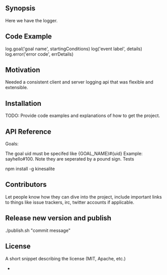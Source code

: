 ## Synopsis

Here we have the logger.  

## Code Example

log.goal('goal name', startingConditions)
log('event label', details)
log.error('error code', errDetails)

## Motivation
Needed a consistent client and server logging api that was flexible and extensible.

## Installation

TODO: Provide code examples and explanations of how to get the project.

## API Reference

Goals:

The goal uid must be specifed like {GOAL_NAME}#{uid} Example: sayhello#100. Note they are seperated by a pound sign. Tests

npm install -g kinesalite

## Contributors

Let people know how they can dive into the project, include important links to things like issue trackers, irc, twitter accounts if applicable.

## Release new version and publish

./publish.sh "commit message"

## License

A short snippet describing the license (MIT, Apache, etc.)

+
